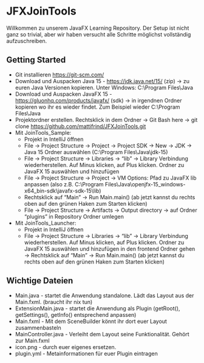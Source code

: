 # JFXJoinTools

Willkommen zu unserem JavaFX Learning Repository. Der Setup ist nicht ganz so trivial, aber wir haben versucht alle Schritte möglichst vollständig aufzuschreiben.

## Getting Started
- Git installieren https://git-scm.com/
- Download und Auspacken Java 15 - https://jdk.java.net/15/ (zip) → zu euren Java Versionen kopieren. Unter Windows: C:\Program Files\Java
- Download und Auspacken JavaFX 15 - https://gluonhq.com/products/javafx/ (sdk) → in irgendnen Ordner kopieren wo ihr es wieder findet. Zum Beispiel wieder C:\Program Files\Java
- Projektordner erstellen. Rechtsklick in dem Ordner → Git Bash here → git clone https://github.com/mattifrind/JFXJoinTools.git
- Mit JoinTools_Sample: 
  - Projekt in IntelliJ öffnen
  - File → Project Structure → Project → Project SDK → New → JDK → Java 15 Ordner auswählen (C:\Program Files\Java\jdk-15)
  - File → Project Structure → Libraries → “lib” → Library Verbindung wiederherstellen. Auf Minus klicken, auf Plus klicken. Ordner zu JavaFX 15 auswählen und hinzufügen
  - File → Project Structure → Project → VM Options: Pfad zu JavaFX lib anpassen (also z.B. C:\Program Files\Java\openjfx-15_windows-x64_bin-sdk\javafx-sdk-15\lib)
  - Rechtsklick auf “Main” → Run Main.main() (ab jetzt kannst du rechts oben auf den grünen Haken zum Starten klicken)
  - File → Project Structure → Artifacts → Output directory → auf Ordner “plugins” in Repository Ordner umlegen
- Mit JoinTools_Launcher:
  - Projekt in IntelliJ öffnen
  - File → Project Structure → Libraries → “lib” → Library Verbindung wiederherstellen. Auf Minus klicken, auf Plus klicken. Ordner zu JavaFX 15 auswählen und hinzufügen
in den frontend Ordner gehen → Rechtsklick auf “Main” → Run Main.main() (ab jetzt kannst du rechts oben auf den grünen Haken zum Starten klicken)

## Wichtige Dateien
- Main.java - startet die Anwendung standalone. Lädt das Layout aus der Main.fxml. (braucht ihr nix tun)
- ExtensionMain.java - startet die Anwendung als Plugin (getRoot(), getSettings(), getInfo() entsprechend anpassen)
- Main.fxml - Mit dem SceneBuilder könnt ihr dort euer Layout zusammenbasteln
- MainController.java - Verleiht dem Layout seine Funktionalität. Gehört zur Main.fxml
- icon.png - durch euer eigenes ersetzen.
- plugin.yml - Metainformationen für euer Plugin eintragen
